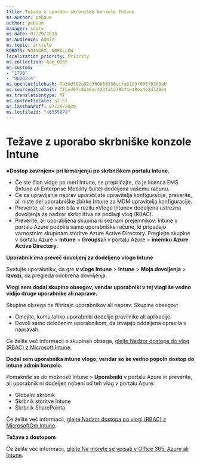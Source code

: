```yaml
---
title: Težave z uporabo skrbniške konzole Intune
ms.author: pebaum
author: pebaum
manager: scotv
ms.date: 07/29/2020
ms.audience: Admin
ms.topic: article
ROBOTS: NOINDEX, NOFOLLOW
localization_priority: Priority
ms.collection: Adm_O365
ms.custom:
- "1790"
- "9000214"
ms.openlocfilehash: 7a36d502a92d360b06336ccfa6183f666f0260ab
ms.sourcegitcommit: ffbed67c0a16ec423fa1d79b71e48ea4e2d320e1
ms.translationtype: MT
ms.contentlocale: sl-SI
ms.lasthandoff: 07/29/2020
ms.locfileid: "46555878"
---
```

# <a name="problems-using-the-intune-admin-console"></a>Težave z uporabo skrbniške konzole Intune

**»Dostop zavrnjen« pri krmarjenju po skrbniškem portalu Intune.**

- Če ste član vloge po meri Intune, se prepričajte, da je licenca EMS (Intune ali Enterprise Mobility Suite) dodeljena vašemu računu.
- Če za upravljanje naprav uporabljate upravitelja konfiguracije, preverite, ali niste del uporabniške zbirke Intune za MDM upravitelja konfiguracije.
- Preverite, ali so vam bila v rezilu »Vloge Intune« dodeljena ustrezna dovoljenja za nadzor skrbništva na podlagi vlog (RBAC).
- Preverite, ali uporabljena skupina ni seznam prejemnikov. Intune v portalu Azure podpira samo uporabniške račune, ki pripadajo varnostnim skupinam storitve Azure Active Directory. Preglejte skupine v portalu Azure > **Intune**  >  **Groups**ali v portalu Azure > **imeniku Azure Active Directory**.

**Uporabnik ima preveč dovoljenj za dodeljeno vlogo Intune**

Svetujte uporabniku, da gre **v vloge Intune**  >  **Intune**  >  **Moja dovoljenja**  >  **Izvozi,** da pregleda odobrena dovoljenja.

**Vlogi sem dodal skupino obsegov, vendar uporabniki v tej vlogi še vedno vidijo druge uporabnike ali naprave.**

Skupine obsega ne filtrirajo uporabnikov ali naprav. Skupine obsegov:

- Omejite, komu lahko uporabniki dodelijo pravilnike ali aplikacije.
- Dovoli samo določenim uporabnikom, da izvajajo oddaljena opravila v napravah.

Če želite več informacij o skupinah obsega, [glejte Nadzor dostopa do vlog (RBAC) z Microsoft Intune](https://docs.microsoft.com/intune/role-based-access-control).

**Dodal sem uporabnika intune vlogo, vendar so še vedno popoln dostop do intune admin konzolo.**

Pomaknite se do možnosti Intune > **Uporabniki** v portalu Azure in preverite, ali uporabnik ni dodeljen nobeni od teh vlog v portalu Azure:

- Globalni skrbnik
- Skrbnik storitve Intune
- Skrbnik SharePointa

Če želite več informacij, [glejte Nadzor dostopa po vlogi (RBAC) z MicrosoftOm Intune](https://docs.microsoft.com/intune/role-based-access-control).

**Težave z dostopom**

Če želite več informacij, [glejte Ne morete se vpisati v Office 365, Azure ali Intune](https://support.microsoft.com/help/2412085/you-can-t-sign-in-to-office-365-azure-or-intune).